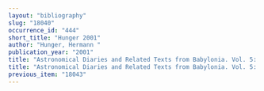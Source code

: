 ```yaml
---
layout: "bibliography"
slug: "18040"
occurrence_id: "444"
short_title: "Hunger 2001"
author: "Hunger, Hermann "
publication_year: "2001"
title: "Astronomical Diaries and Related Texts from Babylonia. Vol. 5: Lunar and Planetary Texts. Including Materials by A.J. Sachs. With an Appendix by J.M. Steele"
title: "Astronomical Diaries and Related Texts from Babylonia. Vol. 5: Lunar and Planetary Texts. Including Materials by A.J. Sachs. With an Appendix by J.M. Steele"
previous_item: "18043"
---
```

